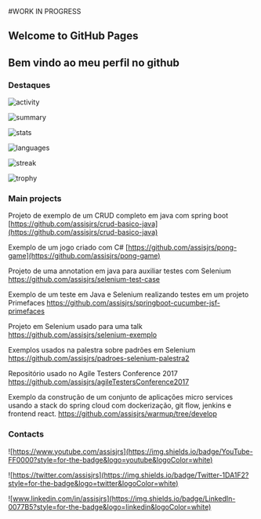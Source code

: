 #WORK IN PROGRESS

## Welcome to GitHub Pages

## Bem vindo ao meu perfil no github


### Destaques
![activity](https://activity-graph.herokuapp.com/graph?username=assisjrs&theme=minimal)

![summary](https://github-profile-summary-cards.vercel.app/api/cards/profile-details?username=assisjrs&theme=vue)

![stats](https://github-readme-stats.vercel.app/api?username=assisjrs)

![languages](https://github-readme-stats.vercel.app/api/top-langs/?username=assisjrs)

![streak](https://github-readme-streak-stats.herokuapp.com/?user=assisjrs)

![trophy](https://github-profile-trophy.vercel.app/?username=assisjrs)

### Main projects

Projeto de exemplo de um CRUD completo em java com spring boot
[https://github.com/assisjrs/crud-basico-java](https://github.com/assisjrs/crud-basico-java)

Exemplo de um jogo criado com C#
[https://github.com/assisjrs/pong-game](https://github.com/assisjrs/pong-game)

Projeto de uma annotation em java para auxiliar testes com Selenium
https://github.com/assisjrs/selenium-test-case

Exemplo de um teste em Java e Selenium realizando testes em um projeto Primefaces
https://github.com/assisjrs/springboot-cucumber-jsf-primefaces

Projeto em Selenium usado para uma talk
https://github.com/assisjrs/selenium-exemplo

Exemplos usados na palestra sobre padrões em Selenium
https://github.com/assisjrs/padroes-selenium-palestra2

Repositório usado no Agile Testers Conference 2017
https://github.com/assisjrs/agileTestersConference2017

Exemplo da construção de um conjunto de aplicações micro services usando a stack do spring cloud com dockerização, git flow, jenkins e frontend react.
https://github.com/assisjrs/warmup/tree/develop

### Contacts
![https://www.youtube.com/assisjrs](https://img.shields.io/badge/YouTube-FF0000?style=for-the-badge&logo=youtube&logoColor=white)

![https://twitter.com/assisjrs](https://img.shields.io/badge/Twitter-1DA1F2?style=for-the-badge&logo=twitter&logoColor=white)

![www.linkedin.com/in/assisjrs](https://img.shields.io/badge/LinkedIn-0077B5?style=for-the-badge&logo=linkedin&logoColor=white)



